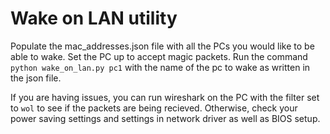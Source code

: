 # Wake on LAN utility

Populate the mac_addresses.json file with all the PCs you would like to be able to wake.
Set the PC up to accept magic packets. Run the command
`python wake_on_lan.py pc1` with the name of the pc to wake as written in the json file.

If you are having issues, you can run wireshark on the PC with the filter set to `wol`
to see if the packets are being recieved. Otherwise, check your power saving settings
and settings in network driver as well as BIOS setup.